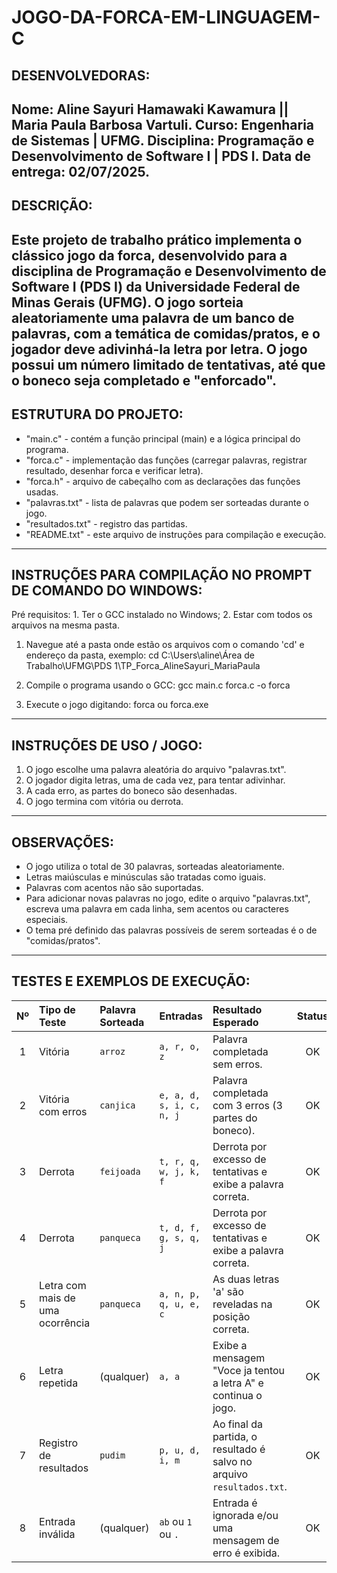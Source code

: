 # JOGO-DA-FORCA-EM-LINGUAGEM-C
## DESENVOLVEDORAS:

Nome: Aline Sayuri Hamawaki Kawamura || Maria Paula Barbosa Vartuli.
Curso: Engenharia de Sistemas | UFMG. 
Disciplina: Programação e Desenvolvimento de Software I | PDS I.
Data de entrega: 02/07/2025. 
-------------------------------------------------------------------------------------------------------------------------------------------------------------  
## DESCRIÇÃO: 

Este projeto de trabalho prático implementa o clássico jogo da forca, desenvolvido para a disciplina de Programação e Desenvolvimento de Software I (PDS I) da Universidade Federal de Minas Gerais (UFMG). 
O jogo sorteia aleatoriamente uma palavra de um banco de palavras, com a temática de comidas/pratos, e o jogador deve adivinhá-la letra por letra. 
O jogo possui um número limitado de tentativas, até que o boneco seja completado e "enforcado".
-------------------------------------------------------------------------------------------------------------------------------------------------------------  
## ESTRUTURA DO PROJETO: 

- "main.c" - contém a função principal (main) e a lógica principal do programa. 
- "forca.c" - implementação das funções (carregar palavras, registrar resultado, desenhar forca e verificar letra). 
- "forca.h" - arquivo de cabeçalho com as declarações das funções usadas. 
- "palavras.txt" - lista de palavras que podem ser sorteadas durante o jogo. 
- "resultados.txt" - registro das partidas. 
- "README.txt" - este arquivo de instruções para compilação e execução. 
------------------------------------------------------------------------------------------------------------------------------------------------------------- 
## INSTRUÇÕES PARA COMPILAÇÃO NO PROMPT DE COMANDO DO WINDOWS: 

Pré requisitos: 1. Ter o GCC instalado no Windows;
                2. Estar com todos os arquivos na mesma pasta.

1. Navegue até a pasta onde estão os arquivos com o comando 'cd' e endereço da pasta, exemplo: 
    cd C:\Users\aline\Área de Trabalho\UFMG\PDS 1\TP_Forca_AlineSayuri_MariaPaula

2. Compile o programa usando o GCC: 
    gcc main.c forca.c -o forca

3. Execute o jogo digitando: 
    forca ou forca.exe
-------------------------------------------------------------------------------------------------------------------------------------------------------------
## INSTRUÇÕES DE USO / JOGO:

1. O jogo escolhe uma palavra aleatória do arquivo "palavras.txt". 
2. O jogador digita letras, uma de cada vez, para tentar adivinhar. 
3. A cada erro, as partes do boneco são desenhadas.
4. O jogo termina com vitória ou derrota. 
-------------------------------------------------------------------------------------------------------------------------------------------------------------
## OBSERVAÇÕES: 

- O jogo utiliza o total de 30 palavras, sorteadas aleatoriamente. 
- Letras maiúsculas e minúsculas são tratadas como iguais. 
- Palavras com acentos não são suportadas. 
- Para adicionar novas palavras no jogo, edite o arquivo "palavras.txt", escreva uma palavra em cada linha, sem acentos ou caracteres especiais.
- O tema pré definido das palavras possíveis de serem sorteadas é o de "comidas/pratos". 

-------------------------------------------------------------------------------------------------------------------------------------------------------------
## TESTES E EXEMPLOS DE EXECUÇÃO: 

| Nº  | Tipo de Teste                  | Palavra Sorteada | Entradas                 | Resultado Esperado                                                | Status |
| :-: | :----------------------------- | :--------------- | :----------------------- | :---------------------------------------------------------------- | :----: |
| 1   | Vitória                        | `arroz`          | `a, r, o, z`             | Palavra completada sem erros.                                     | OK     |
| 2   | Vitória com erros              | `canjica`        | `e, a, d, s, i, c, n, j` | Palavra completada com 3 erros (3 partes do boneco).              | OK     |
| 3   | Derrota                        | `feijoada`       | `t, r, q, w, j, k, f`    | Derrota por excesso de tentativas e exibe a palavra correta.      | OK     |
| 4   | Derrota                        | `panqueca`       | `t, d, f, g, s, q, j`    | Derrota por excesso de tentativas e exibe a palavra correta.      | OK     |
| 5   | Letra com mais de uma ocorrência | `panqueca`       | `a, n, p, q, u, e, c`    | As duas letras 'a' são reveladas na posição correta.              | OK     |
| 6   | Letra repetida                 | (qualquer)       | `a, a`                   | Exibe a mensagem "Voce ja tentou a letra A" e continua o jogo.     | OK     |
| 7   | Registro de resultados         | `pudim`          | `p, u, d, i, m`          | Ao final da partida, o resultado é salvo no arquivo `resultados.txt`. | OK     |
| 8   | Entrada inválida               | (qualquer)       | `ab` ou `1` ou `.`       | Entrada é ignorada e/ou uma mensagem de erro é exibida.           | OK     |
